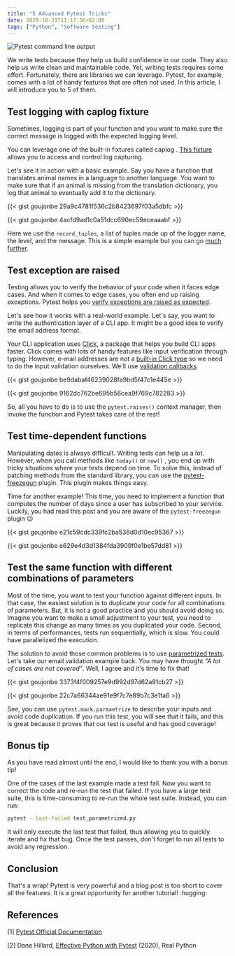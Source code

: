 ```yaml
---
title: "5 Advanced Pytest Tricks"
date: 2020-10-31T11:17:56+02:00
tags: ["Python", "Software testing"]
---
```


![Pytest command line output](/img/six_advanced_pytest_tricks/cover.png)

We write tests because they help us build confidence in our code. They also help us write clean and maintainable code. Yet, writing tests requires some effort. Fortunately, there are libraries we can leverage. Pytest, for example, comes with a lot of handy features that are often not used. In this article, I will introduce you to 5 of them.

## Test logging with caplog fixture

Sometimes, logging is part of your function and you want to make sure the correct message is logged with the expected logging level.

You can leverage one of the built-in fixtures called caplog . [This fixture](https://docs.pytest.org/en/stable/reference.html#caplog) allows you to access and control log capturing.

Let's see it in action with a basic example. Say you have a function that translates animal names in a language to another language. You want to make sure that if an animal is missing from the translation dictionary, you log that animal to eventually add it to the dictionary.

{{< gist goujonbe 29a9c4781f536c2b8423697f03a5dbfc >}}

{{< gist goujonbe 4acfd9ad1c0a51dcc690ec59eceaaabf >}}

Here we use the `record_tuples`, a list of tuples made up of the logger name, the level, and the message. This is a simple example but you can go [much further](https://docs.pytest.org/en/stable/logging.html).

## Test exception are raised

Testing allows you to verify the behavior of your code when it faces edge cases. And when it comes to edge cases, you often end up raising exceptions. Pytest helps you [verify exceptions are raised as expected](https://docs.pytest.org/en/reorganize-docs/new-docs/user/pytest_raises.html).

Let's see how it works with a real-world example. Let's say, you want to write the authentication layer of a CLI app. It might be a good idea to verify the email address format.

Your CLI application uses [Click](https://click.palletsprojects.com/en/7.x/), a package that helps you build CLI apps faster. Click comes with lots of handy features like input verification through typing. However, e-mail addresses are not a [built-in Click type](https://click.palletsprojects.com/en/7.x/parameters/#parameter-types) so we need to do the input validation ourselves. We'll use [validation callbacks](https://click.palletsprojects.com/en/7.x/options/#callbacks-for-validation).

{{< gist goujonbe be9dabaf46239028fa9bd5f47c1e445e >}}

{{< gist goujonbe 9162dc762be695b56cea9f769c782283 >}}

So, all you have to do is to use the `pytest.raises()` context manager, then invoke the function and Pytest takes care of the rest!

## Test time-dependent functions

Manipulating dates is always difficult. Writing tests can help us a lot. However, when you call methods like `today()` or `now()` , you end up with tricky situations where your tests depend on time. To solve this, instead of patching methods from the standard library, you can use the [pytest-freezegun](https://pypi.org/project/pytest-freezegun/) plugin. This plugin makes things easy.

Time for another example! This time, you need to implement a function that computes the number of days since a user has subscribed to your service. Luckily, you had read this post and you are aware of the `pytest-freezegun` plugin :wink:

{{< gist goujonbe e21c59cdc339fc2ba536d0d10ec95367 >}}

{{< gist goujonbe e629e4d3d1384fda3909f0e1be57dd81 >}}

## Test the same function with different combinations of parameters

Most of the time, you want to test your function against different inputs. In that case, the easiest solution is to duplicate your code for all combinations of parameters. But, it is not a good practice and you should avoid doing so. Imagine you want to make a small adjustment to your test, you need to replicate this change as many times as you duplicated your code. Second, in terms of performances, tests run sequentially, which is slow. You could have parallelized the execution.

The solution to avoid those common problems is to use [parametrized tests](https://docs.pytest.org/en/stable/example/parametrize.html). Let's take our email validation example back. You may have thought *"A lot of cases are not covered"*. Well, I agree and it's time to fix that!

{{< gist goujonbe 3373f4f009257e9d992d97d62a91cb27 >}}

{{< gist goujonbe 22c7a66344ae91e9f7c7e89b7c3e1fa6 >}}

See, you can use `pytest.mark.parmaetrize` to describe your inputs and avoid code duplication.
If you run this test, you will see that it fails, and this is great because it proves that our test is useful and has good coverage!

## Bonus tip

As you have read almost until the end, I would like to thank you with a bonus tip!

One of the cases of the last example made a test fail. Now you want to correct the code and re-run the test that failed. If you have a large test suite, this is time-consuming to re-run the whole test suite. Instead, you can run:

```bash
pytest --last-failed test_parametrized.py
```

It will only execute the last test that failed, thus allowing you to quickly iterate and fix that bug. Once the test passes, don't forget to run all tests to avoid any regression.

## Conclusion

That's a wrap! Pytest is very powerful and a blog post is too short to cover all the features. It is a great opportunity for another tutorial! :hugging:

## References

[1] [Pytest Official Documentation](https://docs.pytest.org/en/stable/contents.html)

[2] Dane Hillard, [Effective Python with Pytest](https://realpython.com/pytest-python-testing/) (2020), Real Python